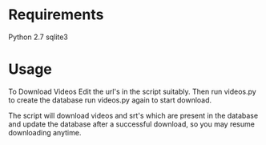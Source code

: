 Requirements
================

Python 2.7 
sqlite3


Usage
========
To Download Videos Edit the url's in the script suitably. Then run videos.py to create the database run videos.py again to start download.

The script will download videos and srt's which are present in the database and update the database after a successful download, so you may resume downloading anytime.


